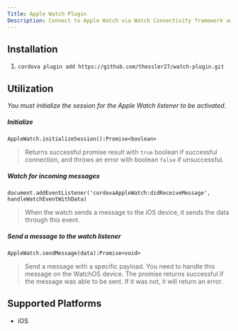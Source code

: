 ```yaml
---
Title: Apple Watch Plugin
Description: Connect to Apple Watch via Watch Connectivity framework and send/receive messages.
---
```


Installation
-------------------

1. `cordova plugin add https://github.com/thessler27/watch-plugin.git`

Utilization
-------------------

_You must initialize the session for the Apple Watch listener to be activated._

##### Initialize 

`AppleWatch.initializeSession():Promise<boolean>`

> Returns successful promise result with `true` boolean if successful connection, and throws an error with boolean `false` if unsuccessful.

##### Watch for incoming messages

`document.addEventListener('cordovaAppleWatch:didReceiveMessage', handleWatchEventWithData)`

> When the watch sends a message to the iOS device, it sends the data through this event.

##### Send a message to the watch listener

`AppleWatch.sendMessage(data):Promise<void>`

> Send a message with a specific payload. You need to handle this message on the WatchOS device. The promise returns successful if the message was able to be sent. If it was not, it will return an error.


Supported Platforms
-------------------

- iOS
